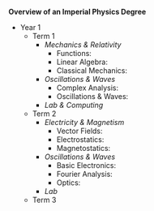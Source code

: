 **Overview of an Imperial Physics Degree**
- Year 1
  - Term 1
    - *Mechanics & Relativity*
      - Functions:
      - Linear Algebra:
      - Classical Mechanics:
    - *Oscillations & Waves*
      - Complex Analysis:
      - Oscillations & Waves:
    - *Lab & Computing*
  - Term 2
    - *Electricity & Magnetism*
      - Vector Fields:
      - Electrostatics:
      - Magnetostatics:
    - *Oscillations & Waves*
      - Basic Electronics:
      - Fourier Analysis:
      - Optics:
    - *Lab*
  - Term 3
